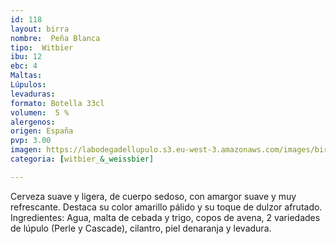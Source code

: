 ```yaml
---
id: 118
layout: birra
nombre:  Peña Blanca
tipo:  Witbier
ibu: 12
ebc: 4
Maltas:
Lúpulos:
levaduras: 
formato: Botella 33cl
volumen:  5 %
alergenos: 
origen: España
pvp: 3.00
imagen: https://labodegadellupulo.s3.eu-west-3.amazonaws.com/images/birras/penablanca.jpg
categoria: [witbier_&_weissbier]

---
```

Cerveza suave y ligera, de cuerpo sedoso, con amargor suave y muy refrescante. Destaca su color amarillo pálido y su toque de dulzor afrutado. Ingredientes: Agua, malta de cebada y trigo, copos de avena, 2 variedades de lúpulo (Perle y Cascade), cilantro, piel denaranja y levadura.